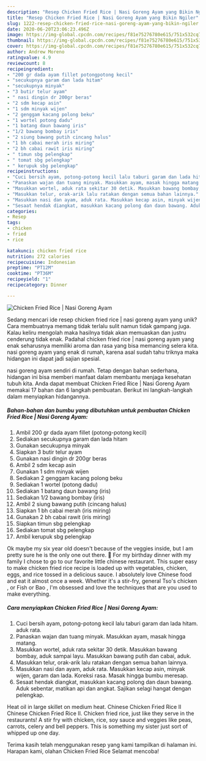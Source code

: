 ```yaml
---
description: "Resep Chicken Fried Rice | Nasi Goreng Ayam yang Bikin Ngiler"
title: "Resep Chicken Fried Rice | Nasi Goreng Ayam yang Bikin Ngiler"
slug: 1222-resep-chicken-fried-rice-nasi-goreng-ayam-yang-bikin-ngiler
date: 2020-06-20T23:06:23.496Z
image: https://img-global.cpcdn.com/recipes/f81e75276780e615/751x532cq70/chicken-fried-rice-nasi-goreng-ayam-foto-resep-utama.jpg
thumbnail: https://img-global.cpcdn.com/recipes/f81e75276780e615/751x532cq70/chicken-fried-rice-nasi-goreng-ayam-foto-resep-utama.jpg
cover: https://img-global.cpcdn.com/recipes/f81e75276780e615/751x532cq70/chicken-fried-rice-nasi-goreng-ayam-foto-resep-utama.jpg
author: Andrew Moreno
ratingvalue: 4.9
reviewcount: 8
recipeingredient:
- "200 gr dada ayam fillet potongpotong kecil"
- "secukupnya garam dan lada hitam"
- "secukupnya minyak"
- "3 butir telur ayam"
- " nasi dingin dr 200gr beras"
- "2 sdm kecap asin"
- "1 sdm minyak wijen"
- "2 genggam kacang polong beku"
- "1 wortel potong dadu"
- "1 batang daun bawang iris"
- "1/2 bawang bombay iris"
- "2 siung bawang putih cincang halus"
- "1 bh cabai merah iris miring"
- "2 bh cabai rawit iris miring"
- " timun sbg pelengkap"
- " tomat sbg pelengkap"
- " kerupuk sbg pelengkap"
recipeinstructions:
- "Cuci bersih ayam, potong-potong kecil lalu taburi garam dan lada hitam. aduk rata."
- "Panaskan wajan dan tuang minyak. Masukkan ayam, masak hingga matang."
- "Masukkan wortel, aduk rata sekitar 30 detik. Masukkan bawang bombay, aduk sampai layu. Masukkan bawang putih dan cabai, aduk."
- "Masukkan telur, orak-arik lalu ratakan dengan semua bahan lainnya."
- "Masukkan nasi dan ayam, aduk rata. Masukkan kecap asin, minyak wijen, garam dan lada. Koreksi rasa. Masak hingga bumbu meresap."
- "Sesaat hendak diangkat, masukkan kacang polong dan daun bawang. Aduk sebentar, matikan api dan angkat. Sajikan selagi hangat dengan pelengkap."
categories:
- Resep
tags:
- chicken
- fried
- rice

katakunci: chicken fried rice 
nutrition: 272 calories
recipecuisine: Indonesian
preptime: "PT12M"
cooktime: "PT36M"
recipeyield: "1"
recipecategory: Dinner

---
```



![Chicken Fried Rice | Nasi Goreng Ayam](https://img-global.cpcdn.com/recipes/f81e75276780e615/751x532cq70/chicken-fried-rice-nasi-goreng-ayam-foto-resep-utama.jpg)

Sedang mencari ide resep chicken fried rice | nasi goreng ayam yang unik? Cara membuatnya memang tidak terlalu sulit namun tidak gampang juga. Kalau keliru mengolah maka hasilnya tidak akan memuaskan dan justru cenderung tidak enak. Padahal chicken fried rice | nasi goreng ayam yang enak seharusnya memiliki aroma dan rasa yang bisa memancing selera kita.
 nasi goreng ayam yang enak di rumah, karena asal sudah tahu triknya maka hidangan ini dapat jadi sajian spesial.


 nasi goreng ayam sendiri di rumah. Tetap dengan bahan sederhana, hidangan ini bisa memberi manfaat dalam membantu menjaga kesehatan tubuh kita. Anda dapat membuat Chicken Fried Rice | Nasi Goreng Ayam memakai 17 bahan dan 6 langkah pembuatan. Berikut ini langkah-langkah dalam menyiapkan hidangannya.

<!--inarticleads1-->

##### Bahan-bahan dan bumbu yang dibutuhkan untuk pembuatan Chicken Fried Rice | Nasi Goreng Ayam:

1. Ambil 200 gr dada ayam fillet (potong-potong kecil)
1. Sediakan secukupnya garam dan lada hitam
1. Gunakan secukupnya minyak
1. Siapkan 3 butir telur ayam
1. Gunakan  nasi dingin dr 200gr beras
1. Ambil 2 sdm kecap asin
1. Gunakan 1 sdm minyak wijen
1. Sediakan 2 genggam kacang polong beku
1. Sediakan 1 wortel (potong dadu)
1. Sediakan 1 batang daun bawang (iris)
1. Sediakan 1/2 bawang bombay (iris)
1. Ambil 2 siung bawang putih (cincang halus)
1. Siapkan 1 bh cabai merah (iris miring)
1. Gunakan 2 bh cabai rawit (iris miring)
1. Siapkan  timun sbg pelengkap
1. Sediakan  tomat sbg pelengkap
1. Ambil  kerupuk sbg pelengkap


Ok maybe my six year old doesn&#39;t because of the veggies inside, but I am pretty sure he is the only one out there. 🙂 For my birthday dinner with my family I chose to go to our favorite little chinese restaurant. This super easy to make chicken fried rice recipe is loaded up with vegetables, chicken, eggs, and rice tossed in a delicious sauce. I absolutely love Chinese food and eat it almost once a week. Whether it&#39;s a stir-fry, general Tso&#39;s chicken , or Fish or Bao , I&#39;m obsessed and love the techniques that are you used to make everything. 

<!--inarticleads2-->

##### Cara menyiapkan Chicken Fried Rice | Nasi Goreng Ayam:

1. Cuci bersih ayam, potong-potong kecil lalu taburi garam dan lada hitam. aduk rata.
1. Panaskan wajan dan tuang minyak. Masukkan ayam, masak hingga matang.
1. Masukkan wortel, aduk rata sekitar 30 detik. Masukkan bawang bombay, aduk sampai layu. Masukkan bawang putih dan cabai, aduk.
1. Masukkan telur, orak-arik lalu ratakan dengan semua bahan lainnya.
1. Masukkan nasi dan ayam, aduk rata. Masukkan kecap asin, minyak wijen, garam dan lada. Koreksi rasa. Masak hingga bumbu meresap.
1. Sesaat hendak diangkat, masukkan kacang polong dan daun bawang. Aduk sebentar, matikan api dan angkat. Sajikan selagi hangat dengan pelengkap.


Heat oil in large skillet on medium heat. Chinese Chicken Fried Rice II Chinese Chicken Fried Rice II. Chicken fried rice, just like they serve in the restaurants! A stir fry with chicken, rice, soy sauce and veggies like peas, carrots, celery and bell peppers. This is something my sister just sort of whipped up one day. 

Terima kasih telah menggunakan resep yang kami tampilkan di halaman ini. Harapan kami, olahan Chicken Fried Rice  Selamat mencoba!
